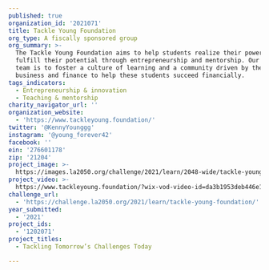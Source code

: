 ```yaml
---
published: true
organization_id: '2021071'
title: Tackle Young Foundation
org_type: A fiscally sponsored group
org_summary: >-
  The Tackle Young Foundation aims to help students realize their power and
  fulfill their potential through entrepreneurship and mentorship. Our goal as a
  team is to foster a culture of learning and a community driven by the ideas of
  business and finance to help these students succeed financially.
tags_indicators:
  - Entrepreneurship & innovation
  - Teaching & mentorship
charity_navigator_url: ''
organization_website:
  - 'https://www.tackleyoung.foundation/'
twitter: '@KennyYounggg'
instagram: '@young_forever42'
facebook: ''
ein: '276601178'
zip: '21204'
project_image: >-
  https://images.la2050.org/challenge/2021/learn/2048-wide/tackle-young-foundation.jpg
project_video: >-
  https://www.tackleyoung.foundation/?wix-vod-video-id=da3b1953deb446e18cbe3c67915f1ee1&wix-vod-comp-id=comp-khcda9fq
challenge_url:
  - 'https://challenge.la2050.org/2021/learn/tackle-young-foundation/'
year_submitted:
  - '2021'
project_ids:
  - '1202071'
project_titles:
  - Tackling Tomorrow’s Challenges Today

---
```

